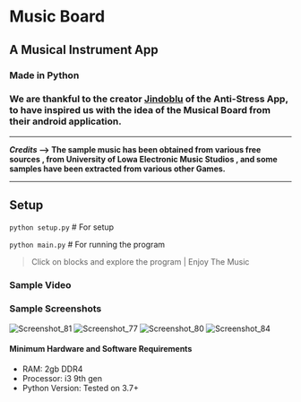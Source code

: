 # Music Board
## A Musical Instrument App
### Made in Python

### We are thankful to the creator [Jindoblu](https://www.jindoblu.com/) of the Anti-Stress App, to have inspired us with the idea of the Musical Board from their android application.

	
******
**_Credits_ 
--> The sample music has been obtained from various free sources , from University of Lowa Electronic Music Studios , and some samples have been extracted from various other Games.**
******

## Setup
`python setup.py` \# For setup


`python main.py` \# For running the program
> Click on blocks and explore the program | Enjoy The Music
### Sample Video

### Sample Screenshots
![Screenshot_81](https://user-images.githubusercontent.com/62838631/111273376-c1689500-8659-11eb-8057-8666af38ca02.png)
![Screenshot_77](https://user-images.githubusercontent.com/62838631/111273386-c3325880-8659-11eb-946a-caaf48a01123.png)
![Screenshot_80](https://user-images.githubusercontent.com/62838631/111273393-c62d4900-8659-11eb-9ac8-66fe3fd3e88a.png)
![Screenshot_84](https://user-images.githubusercontent.com/62838631/111273398-c88fa300-8659-11eb-9d82-96dcedc67998.png)

#### Minimum Hardware and Software Requirements
- RAM: 2gb DDR4
- Processor: i3 9th gen 
- Python Version: Tested on 3.7+


